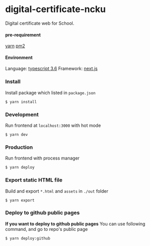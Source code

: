 # digital-certificate-ncku

Digital certificate web for School.

#### pre-requirement

[yarn](https://yarnpkg.com/lang/en/)
[pm2](https://pm2.keymetrics.io/)

#### Environment

Language: [typescript 3.6](https://www.typescriptlang.org/)
Framework: [next.js](https://nextjs.org/)

### Install

Install package which listed in `package.json`

```
$ yarn install
```

### Development

Run frontend at `localhost:3000` with hot mode

```
$ yarn dev
```

### Production

Run frontend with process manager

```
$ yarn deploy
```

### Export static HTML file

Build and export `*.html` and `assets` in `./out` folder

```
$ yarn export
```

### Deploy to github public pages

**If you want to deploy to github public pages**
You can use following command, and go to repo's public page

```
$ yarn deploy:github
```
